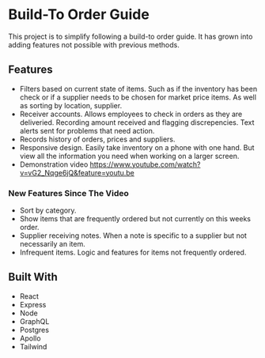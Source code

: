 # Build-To Order Guide

This project is to simplify following a build-to order guide.
It has grown into adding features not possible with previous methods.

## Features

- Filters based on current state of items. Such as if the inventory has been check or if a supplier needs to be chosen for market price items. As well as sorting by location, supplier.
- Receiver accounts. Allows employees to check in orders as they are deliveried. Recording amount received and flagging discrepencies. Text alerts sent for problems that need action.
- Records history of orders, prices and suppliers.
- Responsive design. Easily take inventory on a phone with one hand. But view all the information you need when working on a larger screen.
- Demonstration video https://www.youtube.com/watch?v=vG2_Nqge6jQ&feature=youtu.be

### New Features Since The Video

- Sort by category.
- Show items that are frequently ordered but not currently on this weeks order.
- Supplier receiving notes. When a note is specific to a supplier but not necessarily an item.
- Infrequent items. Logic and features for items not frequently ordered.

## Built With

- React
- Express
- Node
- GraphQL
- Postgres
- Apollo
- Tailwind
